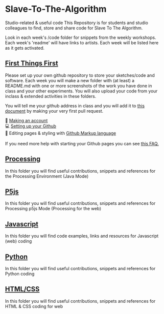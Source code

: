 # Slave-To-The-Algorithm
Studio-related & useful code
This Repository is for students and studio colleagues to find, store and share code for Slave To The Algorithm.

Look in each week's /code folder for snippets from the weekly workshops. Each week's 'readme' will have links to artists. Each week will be listed here as it gets activated.

## [First Things First](FAQ_start.md)

Please set up your own github repository to store your sketches/code and software. Each week you will make a new folder with (at least) a README.md with one or more screenshots of the work you have done in class and your other experiments. You will also upload your code from your inclass & extended activities in these folders. 

You will tell me your github address in class and you will add it to [this document](student_githubs.md) by making your very first pull request.

:bust_in_silhouette: [Making an account](https://github.com/)<br/>
:computer: [Setting up your Github](https://docs.github.com/en/github/getting-started-with-github) <br/>
:man_dancing: Editing pages & styling with [Github Markup language](https://guides.github.com/features/mastering-markdown/)<br/>
<br/>
If you need more help with starting your Github pages you can see [this FAQ.](FAQ_start.md)

## <a href="https://github.com/karenanndonnachie/Slave-To-The-Algorithm/tree/master/Processing">Processing</a>
In this folder you will find useful contributions, snippets and references for the Processing Environment (Java Mode)

## [P5js](P5js/)
In this folder you will find useful contributions, snippets and references for Processing p5js Mode (Processing for the web)

## [Javascript](Javascript/)
In this folder you will find code examples, links and resources for Javascript (web) coding

## [Python](Python/)
In this folder you will find useful contributions, snippets and references for Python coding

## [HTML/CSS](HTML_CSS)
In this folder you will find useful contributions, snippets and references for HTML & CSS coding for web

